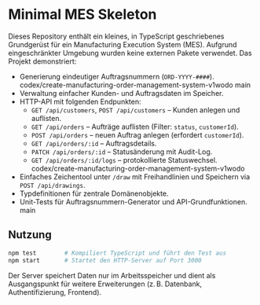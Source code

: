 # Minimal MES Skeleton

Dieses Repository enthält ein kleines, in TypeScript geschriebenes Grundgerüst für ein Manufacturing Execution System (MES). Aufgrund eingeschränkter Umgebung wurden keine externen Pakete verwendet. Das Projekt demonstriert:

- Generierung eindeutiger Auftragsnummern (`ORD-YYYY-####`).
 codex/create-manufacturing-order-management-system-v1wodo
 main
- Verwaltung einfacher Kunden- und Auftragsdaten im Speicher.
- HTTP-API mit folgenden Endpunkten:
  - `GET /api/customers`, `POST /api/customers` – Kunden anlegen und auflisten.
  - `GET /api/orders` – Aufträge auflisten (Filter: `status`, `customerId`).
  - `POST /api/orders` – neuen Auftrag anlegen (erfordert `customerId`).
  - `GET /api/orders/:id` – Auftragsdetails.
  - `PATCH /api/orders/:id` – Statusänderung mit Audit-Log.
  - `GET /api/orders/:id/logs` – protokollierte Statuswechsel.
 codex/create-manufacturing-order-management-system-v1wodo
- Einfaches Zeichentool unter `/draw` mit Freihandlinien und Speichern via `POST /api/drawings`.
- Typdefinitionen für zentrale Domänenobjekte.
- Unit-Tests für Auftragsnummern-Generator und API-Grundfunktionen.
 main

## Nutzung

```bash
npm test        # Kompiliert TypeScript und führt den Test aus
npm start       # Startet den HTTP-Server auf Port 3000
```

Der Server speichert Daten nur im Arbeitsspeicher und dient als Ausgangspunkt für weitere Erweiterungen (z. B. Datenbank, Authentifizierung, Frontend).
